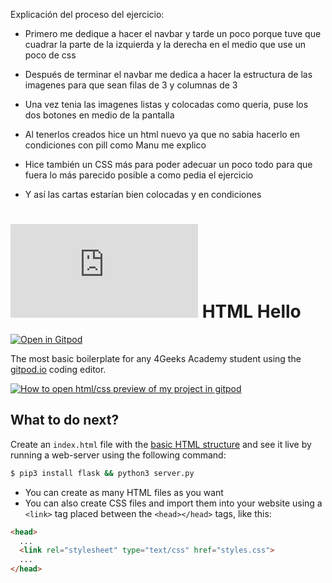 Explicación del proceso del ejercicio:

- Primero me dedique a hacer el navbar y tarde un poco porque tuve que cuadrar la 
parte de la izquierda y la derecha en el medio que use un poco de css

- Después de terminar el navbar me dedica a hacer la estructura de las imagenes para que sean filas de 3 y columnas de 3

- Una vez tenia las imagenes listas y colocadas como queria, puse los dos botones en medio de la pantalla

- Al tenerlos creados hice un html nuevo ya que no sabia hacerlo en condiciones con pill como Manu me explico

- Hice también un CSS más para poder adecuar un poco todo para que fuera lo más parecido posible a como pedia el ejercicio

- Y así las cartas estarían bien colocadas y en condiciones


# ![4Geeks Logo](http://assets.breatheco.de/apis/img/images.php?blob&random&cat=icon&tags=4geeks,16) HTML Hello

[![Open in Gitpod](https://gitpod.io/button/open-in-gitpod.svg)](https://gitpod.io#https://github.com/4GeeksAcademy/html-hello.git)

The most basic boilerplate for any 4Geeks Academy student using the [gitpod.io](gitpod.io) coding editor.

[![How to open html/css preview of my project in gitpod](https://github.com/4GeeksAcademy/Templates-Boilerplates/blob/master/assets/hello-html-intro.png?raw=true)](https://youtu.be/dfbDCMu_p-0)

## What to do next?

Create an `index.html` file with the [basic HTML structure](http://content.breatheco.de/lesson/what-is-html-learn-html#page-structure) and see it live by running a web-server using the following command:

```sh
$ pip3 install flask && python3 server.py
```

- You can create as many HTML files as you want
- You can also create CSS files and import them into your website using a `<link>` tag placed between the `<head></head>` tags, like this:

```html
<head>
  ...
  <link rel="stylesheet" type="text/css" href="styles.css">
  ...
</head>
```
